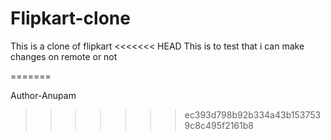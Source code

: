 # Flipkart-clone

This is a clone of flipkart
<<<<<<< HEAD
This is to test that i can make changes on remote or not

=======


Author-Anupam
>>>>>>> ec393d798b92b334a43b1537539c8c495f2161b8
